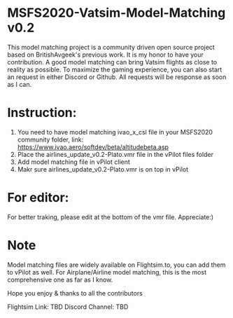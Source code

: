 # MSFS2020-Vatsim-Model-Matching v0.2

This model matching project is a community driven open source project based on BritishAvgeek's previous work. It is my honor to have your contribution.
A good model matching can bring Vatsim flights as close to reality as possible.
To maximize the gaming experience, you can also start an request in either Discord or Github.
All requests will be response as soon as I can.

# Instruction: 
1. You need to have model matching ivao_x_csl file in your MSFS2020 community folder, link:
   https://www.ivao.aero/softdev/beta/altitudebeta.asp
2. Place the airlines_update_v0.2-Plato.vmr file in the vPilot files folder
3. Add model matching file in vPilot client
4. Makr sure airlines_update_v0.2-Plato.vmr is on top in vPilot

# For editor:
For better traking, please edit at the bottom of the vmr file.
Appreciate:)

# Note
Model matching files are widely available on Flightsim.to, you can add them to vPilot as well.
For Airplane/Airline model matching, this is the most comprehensive one as far as I know.

Hope you enjoy & thanks to all the contributors

Flightsim Link:
TBD
Discord Channel:
TBD

